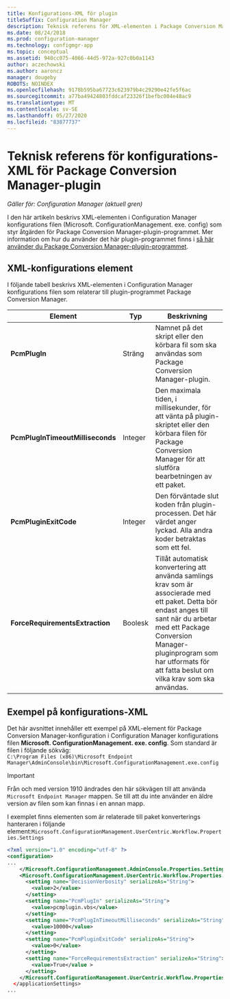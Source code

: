 ```yaml
---
title: Konfigurations-XML för plugin
titleSuffix: Configuration Manager
description: Teknisk referens för XML-elementen i Package Conversion Manager-plugin-programmet.
ms.date: 08/24/2018
ms.prod: configuration-manager
ms.technology: configmgr-app
ms.topic: conceptual
ms.assetid: 940cc075-4066-44d5-972a-927c0b0a1143
author: aczechowski
ms.author: aaroncz
manager: dougeby
ROBOTS: NOINDEX
ms.openlocfilehash: 9178b595ba67723c623979b4c29290e42fe5f6ac
ms.sourcegitcommit: a77ba49424803fddcaf23326f1befbc004e48ac9
ms.translationtype: MT
ms.contentlocale: sv-SE
ms.lasthandoff: 05/27/2020
ms.locfileid: "83877737"
---
```

# <a name="technical-reference-for-the-package-conversion-manager-plug-in-configuration-xml"></a>Teknisk referens för konfigurations-XML för Package Conversion Manager-plugin

*Gäller för: Configuration Manager (aktuell gren)*

<!--1357861-->

I den här artikeln beskrivs XML-elementen i Configuration Manager konfigurations filen (Microsoft. ConfigurationManagement. exe. config) som styr åtgärden för Package Conversion Manager-plugin-programmet. Mer information om hur du använder det här plugin-programmet finns i [så här använder du Package Conversion Manager-plugin-programmet](how-to-use-plug-in.md).



## <a name="xml-configuration-elements"></a>XML-konfigurations element

I följande tabell beskrivs XML-elementen i Configuration Manager konfigurations filen som relaterar till plugin-programmet Package Conversion Manager.

|Element  |Typ  |Beskrivning  |
|---------|---------|---------|
|**PcmPlugIn**|Sträng|Namnet på det skript eller den körbara fil som ska användas som Package Conversion Manager-plugin.|
|**PcmPlugInTimeoutMilliseconds**|Integer|Den maximala tiden, i millisekunder, för att vänta på plugin-skriptet eller den körbara filen för Package Conversion Manager för att slutföra bearbetningen av ett paket.|
|**PcmPluginExitCode**|Integer|Den förväntade slut koden från plugin-processen. Det här värdet anger lyckad. Alla andra koder betraktas som ett fel.|
|**ForceRequirementsExtraction**|Boolesk|Tillåt automatisk konvertering att använda samlings krav som är associerade med ett paket. Detta bör endast anges till sant när du arbetar med ett Package Conversion Manager-pluginprogram som har utformats för att fatta beslut om vilka krav som ska användas.|



## <a name="sample-configuration-xml"></a>Exempel på konfigurations-XML

Det här avsnittet innehåller ett exempel på XML-element för Package Conversion Manager-konfiguration i Configuration Manager konfigurations filen **Microsoft. ConfigurationManagement. exe. config**. Som standard är filen i följande sökväg:  
`C:\Program Files (x86)\Microsoft Endpoint Manager\AdminConsole\bin\Microsoft.ConfigurationManagement.exe.config`

> [!IMPORTANT]
> Från och med version 1910 ändrades den här sökvägen till att använda `Microsoft Endpoint Manager` mappen. Se till att du inte använder en äldre version av filen som kan finnas i en annan mapp. 

I exemplet finns elementen som är relaterade till paket konverterings hanteraren i följande element:`Microsoft.ConfigurationManagement.UserCentric.Workflow.Properties.Settings`

``` XML
<?xml version="1.0" encoding="utf-8" ?>
<configuration>
...
    </Microsoft.ConfigurationManagement.AdminConsole.Properties.Settings>
    <Microsoft.ConfigurationManagement.UserCentric.Workflow.Properties.Settings>
      <setting name="DecisionVerbosity" serializeAs="String">
        <value>2</value>
      </setting>
      <setting name="PcmPlugIn" serializeAs="String">
        <value>pcmplugin.vbs</value>
      </setting>
      <setting name="PcmPlugInTimeoutMilliseconds" serializeAs="String">
        <value>10000</value>
      </setting>
      <setting name="PcmPluginExitCode" serializeAs="String">
        <value>0</value>
      </setting>
      <setting name="ForceRequirementsExtraction" serializeAs="String">
        <value>True</value >
      </setting>
    </Microsoft.ConfigurationManagement.UserCentric.Workflow.Properties.Settings>
  </applicationSettings>
...
```

